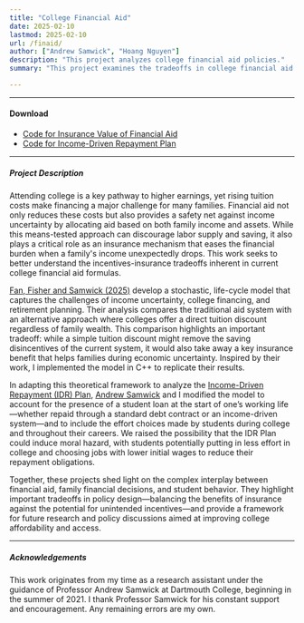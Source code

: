 ```yaml
---
title: "College Financial Aid" 
date: 2025-02-10
lastmod: 2025-02-10
url: /finaid/
author: ["Andrew Samwick", "Hoang Nguyen"]
description: "This project analyzes college financial aid policies." 
summary: "This project examines the tradeoffs in college financial aid policies by highlighting how means-tested aid provides crucial insurance against income uncertainty while potentially creating moral hazards among student borrowers." 

---
```


---

#### Download
+ [Code for Insurance Value of Financial Aid](https://github.com/nthoang84/insurance-finaid)
+ [Code for Income-Driven Repayment Plan](https://github.com/nthoang84/income-based-repayment)

---

##### Project Description

Attending college is a key pathway to higher earnings, yet rising tuition costs make financing a major challenge for many families. Financial aid not only reduces these costs but also provides a safety net against income uncertainty by allocating aid based on both family income and assets. While this means-tested approach can discourage labor supply and saving, it also plays a critical role as an insurance mechanism that eases the financial burden when a family's income unexpectedly drops. This work seeks to better understand the incentives-insurance tradeoffs inherent in current college financial aid formulas.

[Fan, Fisher and Samwick (2025)](https://doi.org/10.1162/edfp_a_00442) develop a stochastic, life-cycle model that captures the challenges of income uncertainty, college financing, and retirement planning. Their analysis compares the traditional aid system with an alternative approach where colleges offer a direct tuition discount regardless of family wealth. This comparison highlights an important tradeoff: while a simple tuition discount might remove the saving disincentives of the current system, it would also take away a key insurance benefit that helps families during economic uncertainty. Inspired by their work, I implemented the model in C++ to replicate their results.

In adapting this theoretical framework to analyze the [Income-Driven Repayment (IDR) Plan](https://studentaid.gov/manage-loans/repayment/plans/income-driven), [Andrew Samwick](https://economics.dartmouth.edu/people/andrew-samwick) and I modified the model to account for the presence of a student loan at the start of one’s working life—whether repaid through a standard debt contract or an income-driven system—and to include the effort choices made by students during college and throughout their careers. We raised the possibility that the IDR Plan could induce moral hazard, with students potentially putting in less effort in college and choosing jobs with lower initial wages to reduce their repayment obligations.

Together, these projects shed light on the complex interplay between financial aid, family financial decisions, and student behavior. They highlight important tradeoffs in policy design—balancing the benefits of insurance against the potential for unintended incentives—and provide a framework for future research and policy discussions aimed at improving college affordability and access.

---


##### Acknowledgements

This work originates from my time as a research assistant under the guidance of Professor Andrew Samwick at Dartmouth College, beginning in the summer of 2021. I thank Professor Samwick for his constant support and encouragement. Any remaining errors are my own.